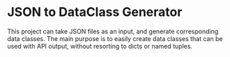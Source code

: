 # JSON to DataClass Generator

This project can take JSON files as an input, and generate corresponding
data classes. The main purpose is to easily create data classes that can be
used with API output, without resorting to dicts or named tuples.
